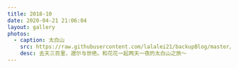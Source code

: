 ```yaml
---
title: 2018-10
date: 2020-04-21 21:06:04
layout: gallery
photos:
  - caption: 太白山
    src: https://raw.githubusercontent.com/lalalei21/backupBlog/master/photos/2018-10-6_taibaishan.jpg
    desc: 去天三百里，邈尔与世绝。和花花一起两天一夜的太白山之旅～
---
```

